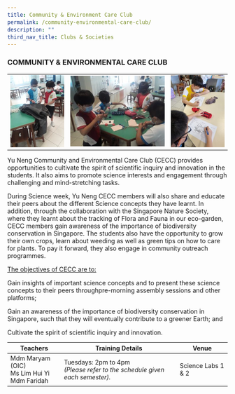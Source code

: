```yaml
---
title: Community & Environment Care Club
permalink: /community-environmental-care-club/
description: ""
third_nav_title: Clubs & Societies
---
```

### COMMUNITY & ENVIRONMENTAL CARE CLUB

<table>
	<tr>
		<td width="27%"><img src="/images/CnE-1.jpg"/></td>
		<td width="45%"><img src="/images/CnE-2.jpg"/></td>
		<td width="27%"><img src="/images/CnE-3.jpg"/></td>
	</tr>
</table>

Yu Neng Community and Environmental Care Club (CECC) provides opportunities to cultivate the spirit of scientific inquiry and innovation in the students. It also aims to promote science interests and engagement through challenging and mind-stretching tasks.

During Science week, Yu Neng CECC members will also share and educate their peers about the different Science concepts they have learnt. In addition, through the collaboration with the Singapore Nature Society, where they learnt about the tracking of Flora and Fauna in our eco-garden, CECC members gain awareness of the importance of biodiversity conservation in Singapore. The students also have the opportunity to grow their own crops, learn about weeding as well as green tips on how to care for plants. To pay it forward, they also engage in community outreach programmes.

<u>The objectives of CECC are to:</u>

Gain insights of important science concepts and to present these science concepts to their peers throughpre-morning assembly sessions and other platforms;

Gain an awareness of the importance of biodiversity conservation in Singapore, such that they will eventually contribute to a greener Earth; and

Cultivate the spirit of scientific inquiry and innovation.

| Teachers | Training Details | Venue |
| --- | --- | --- |
| Mdm Maryam (OIC)<br>Ms Lim Hui Yi<br>Mdm Faridah | Tuesdays: 2pm to 4pm<br>*(Please refer to the schedule given each semester).* | Science Labs 1 & 2 |